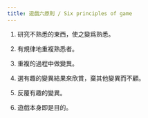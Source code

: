 ```yaml
---
title: 遊戲六原則 / Six principles of game
---
```


1. 研究不熟悉的東西，使之變爲熟悉。

2. 有規律地重複熟悉者。

3. 重複的過程中做變異。

4. 選有趣的變異結果來欣賞，棄其他變異而不顧。

5. 反覆有趣的變異。

6. 遊戲本身即是目的。
